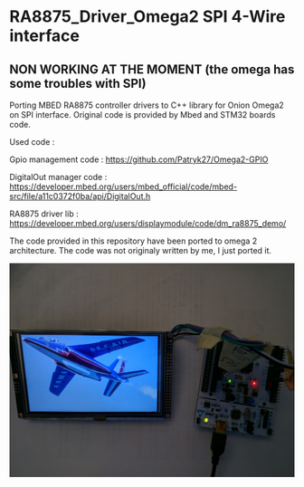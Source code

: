 # RA8875_Driver_Omega2 SPI 4-Wire interface

## NON WORKING AT THE MOMENT (the omega has some troubles with SPI)

Porting MBED RA8875 controller drivers to C++ library for Onion Omega2 on SPI interface.
Original code is provided by Mbed and STM32 boards code.

Used code :

Gpio management code : https://github.com/Patryk27/Omega2-GPIO

DigitalOut manager code : https://developer.mbed.org/users/mbed_official/code/mbed-src/file/a11c0372f0ba/api/DigitalOut.h

RA8875 driver lib : https://developer.mbed.org/users/displaymodule/code/dm_ra8875_demo/

The code provided in this repository have been ported to omega 2 architecture.
The code was not originaly written by me, I just ported it.

![Tft running on STM32F401](https://raw.githubusercontent.com/Oxmose/RA8875_Driver_Omega2/master/IMG_20170702_121141.jpg)
